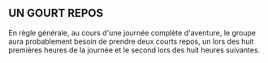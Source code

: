 ## UN GOURT REPOS


En règle générale, au cours d'une journée complète
d'aventure, le groupe aura probablement besoin de prendre
deux courts repos, un lors des huit premières heures de la
journée et le second lors des huit heures suivantes.
